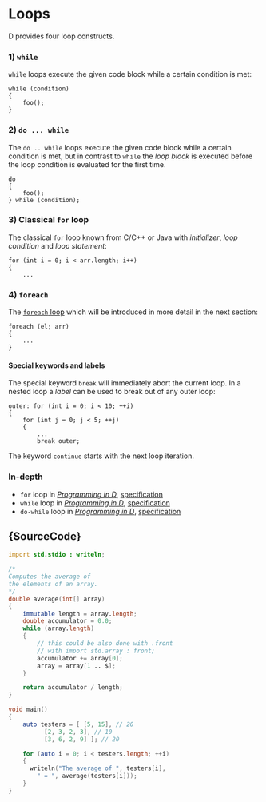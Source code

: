# Loops

D provides four loop constructs.

### 1) `while`

`while`  loops execute the given code block
while a certain condition is met:

    while (condition)
    {
        foo();
    }

### 2) `do ... while`

The `do .. while` loops execute the given code block
while a certain condition is met, but in contrast to `while`
the _loop block_ is executed before the loop condition is
evaluated for the first time.

    do
    {
        foo();
    } while (condition);

### 3) Classical `for` loop

The classical `for` loop known from C/C++ or Java
with _initializer_, _loop condition_ and _loop statement_:

    for (int i = 0; i < arr.length; i++)
    {
        ...

### 4) `foreach`

The [`foreach` loop](basics/foreach) which will be introduced in more detail
in the next section:

    foreach (el; arr)
    {
        ...
    }

#### Special keywords and labels

The special keyword `break` will immediately abort the current loop.
In a nested loop a _label_ can be used to break out of any outer loop:

    outer: for (int i = 0; i < 10; ++i)
    {
        for (int j = 0; j < 5; ++j)
        {
            ...
            break outer;

The keyword `continue` starts with the next loop iteration.

### In-depth

- `for` loop in [_Programming in D_](http://ddili.org/ders/d.en/for.html), [specification](https://dlang.org/spec/statement.html#ForStatement)
- `while` loop in [_Programming in D_](http://ddili.org/ders/d.en/while.html), [specification](https://dlang.org/spec/statement.html#WhileStatement)
- `do-while` loop in [_Programming in D_](http://ddili.org/ders/d.en/do_while.html), [specification](https://dlang.org/spec/statement.html#do-statement)

## {SourceCode}

```d
import std.stdio : writeln;

/*
Computes the average of
the elements of an array.
*/
double average(int[] array)
{
    immutable length = array.length;
    double accumulator = 0.0;
    while (array.length)
    {
        // this could be also done with .front
        // with import std.array : front;
        accumulator += array[0];
        array = array[1 .. $];
    }

    return accumulator / length;
}

void main()
{
    auto testers = [ [5, 15], // 20
          [2, 3, 2, 3], // 10
          [3, 6, 2, 9] ]; // 20

    for (auto i = 0; i < testers.length; ++i)
    {
      writeln("The average of ", testers[i],
        " = ", average(testers[i]));
    }
}
```
